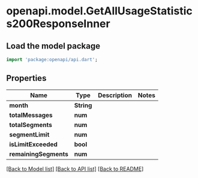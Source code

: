 # openapi.model.GetAllUsageStatistics200ResponseInner

## Load the model package
```dart
import 'package:openapi/api.dart';
```

## Properties
Name | Type | Description | Notes
------------ | ------------- | ------------- | -------------
**month** | **String** |  | 
**totalMessages** | **num** |  | 
**totalSegments** | **num** |  | 
**segmentLimit** | **num** |  | 
**isLimitExceeded** | **bool** |  | 
**remainingSegments** | **num** |  | 

[[Back to Model list]](../README.md#documentation-for-models) [[Back to API list]](../README.md#documentation-for-api-endpoints) [[Back to README]](../README.md)


